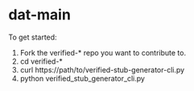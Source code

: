 # dat-main
To get started:
1. Fork the verified-* repo you want to contribute to.
2. cd verified-*
3. curl https://path/to/verified-stub-generator-cli.py
4. python verified_stub_generator_cli.py

